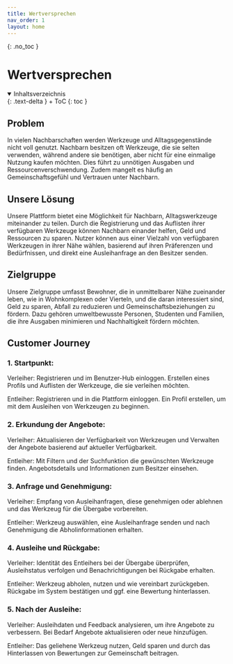 ```yaml
---
title: Wertversprechen
nav_order: 1
layout: home
---
```


{: .no_toc }

# Wertversprechen

<details open markdown="block">
{: .text-delta }
<summary>Inhaltsverzeichnis</summary>
+ ToC
{: toc }
</details>

## Problem

In vielen Nachbarschaften werden Werkzeuge und Alltagsgegenstände nicht voll genutzt. Nachbarn besitzen oft Werkzeuge, die sie selten verwenden, während andere sie benötigen, aber nicht für eine einmalige Nutzung kaufen möchten. Dies führt zu unnötigen Ausgaben und Ressourcenverschwendung. Zudem mangelt es häufig an Gemeinschaftsgefühl und Vertrauen unter Nachbarn.

## Unsere Lösung

Unsere Plattform bietet eine Möglichkeit für Nachbarn, Alltagswerkzeuge miteinander zu teilen. Durch die Registrierung und das Auflisten ihrer verfügbaren Werkzeuge können Nachbarn einander helfen, Geld und Ressourcen zu sparen. Nutzer können aus einer Vielzahl von verfügbaren Werkzeugen in ihrer Nähe wählen, basierend auf ihren Präferenzen und Bedürfnissen, und direkt eine Ausleihanfrage an den Besitzer senden.

## Zielgruppe

Unsere Zielgruppe umfasst Bewohner, die in unmittelbarer Nähe zueinander leben, wie in Wohnkomplexen oder Vierteln, und die daran interessiert sind, Geld zu sparen, Abfall zu reduzieren und Gemeinschaftsbeziehungen zu fördern. Dazu gehören umweltbewusste Personen, Studenten und Familien, die ihre Ausgaben minimieren und Nachhaltigkeit fördern möchten.

## Customer Journey

### 1. Startpunkt:

Verleiher: Registrieren und im Benutzer-Hub einloggen. Erstellen eines Profils und Auflisten der Werkzeuge, die sie verleihen möchten.

Entleiher: Registrieren und in die Plattform einloggen. Ein Profil erstellen, um mit dem Ausleihen von Werkzeugen zu beginnen.

### 2. Erkundung der Angebote:

Verleiher: Aktualisieren der Verfügbarkeit von Werkzeugen und Verwalten der Angebote basierend auf aktueller Verfügbarkeit.

Entleiher: Mit Filtern und der Suchfunktion die gewünschten Werkzeuge finden. Angebotsdetails und Informationen zum Besitzer einsehen.

### 3. Anfrage und Genehmigung:

Verleiher: Empfang von Ausleihanfragen, diese genehmigen oder ablehnen und das Werkzeug für die Übergabe vorbereiten.

Entleiher: Werkzeug auswählen, eine Ausleihanfrage senden und nach Genehmigung die Abholinformationen erhalten.

### 4. Ausleihe und Rückgabe:

Verleiher: Identität des Entleihers bei der Übergabe überprüfen, Ausleihstatus verfolgen und Benachrichtigungen bei Rückgabe erhalten.

Entleiher: Werkzeug abholen, nutzen und wie vereinbart zurückgeben. Rückgabe im System bestätigen und ggf. eine Bewertung hinterlassen.

### 5. Nach der Ausleihe:

Verleiher: Ausleihdaten und Feedback analysieren, um ihre Angebote zu verbessern. Bei Bedarf Angebote aktualisieren oder neue hinzufügen.

Entleiher: Das geliehene Werkzeug nutzen, Geld sparen und durch das Hinterlassen von Bewertungen zur Gemeinschaft beitragen.

